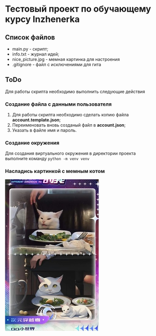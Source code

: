 # Тестовый проект по обучающему курсу Inzhenerka

## Список файлов
-	main.py - скрипт;
-	info.txt - журнал идей;
-	nice_picture.jpg - мемная картинка для настроения
-	.gitignore - файл с исключениями для гита

## ToDo
Для работы скрипта необходимо выполнить следующие действия

### Создание файла с данными пользователя
1. Для работы скрипта необходимо сделать копию файла **account.template.json**;
2. Переименовать вновь созданый файл в **account.json**;
3. Указать в файле имя и пароль.

### Создание окружения
Для создания виртуального окружения в директории проекта выполните команду 
`python -m venv venv`

### Насладись картинкой с мемным котом
![Мемный кот и его аниме версия](nice_picture.jpg "Мемный кот и его аниме версия")


